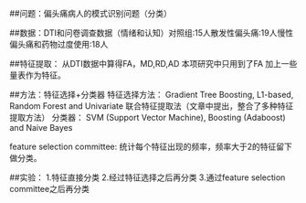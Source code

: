 ##问题：偏头痛病人的模式识别问题（分类）

##数据：DTI和问卷调查数据（情绪和认知）对照组:15人散发性偏头痛:19人慢性偏头痛和药物过度使用:18人

##特征提取：
从DTI数据中算得FA，MD,RD,AD
本项研究中只用到了FA
加上一些量表作为特征。



##方法：特征选择+分类器
特征选择方法：
Gradient Tree Boosting, L1-based, Random Forest and Univariate
联合特征提取法（文章中提出，整合了多种特征提取方法）
分类器：
SVM (Support Vector Machine), Boosting (Adaboost) and Naive Bayes

feature selection committee:
统计每个特征出现的频率，频率大于2的特征留下做分类。


##实验：
1.特征直接分类
2.经过特征选择之后再分类
3.通过feature selection committee之后再分类

